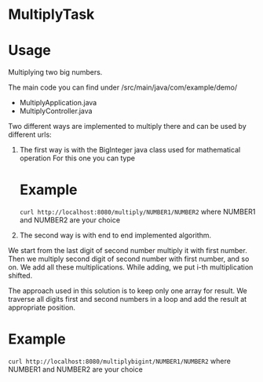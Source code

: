 # MultiplyTask

# Usage

Multiplying two big numbers.


The main code you can find under /src/main/java/com/example/demo/
  - MultiplyApplication.java
  - MultiplyController.java

Two different ways are implemented to multiply there and can be used by different urls:

  1. The first way is with the BigInteger java class used for mathematical operation
     For this one you can type
     # Example
     `curl http://localhost:8080/multiply/NUMBER1/NUMBER2` where NUMBER1 and NUMBER2 are your choice 
  
  2. The second way is with end to end implemented algorithm. 
  
We start from the last digit of second number multiply it with first number. Then we multiply second digit of second number with first number, and so on. We add all these multiplications. While adding, we put i-th multiplication shifted.

The approach used in this solution is to keep only one array for result. We traverse all digits first and second numbers in a loop and add the result at appropriate position.

   # Example
   `curl http://localhost:8080/multiplybigint/NUMBER1/NUMBER2` where NUMBER1 and NUMBER2 are your choice 
   
    
